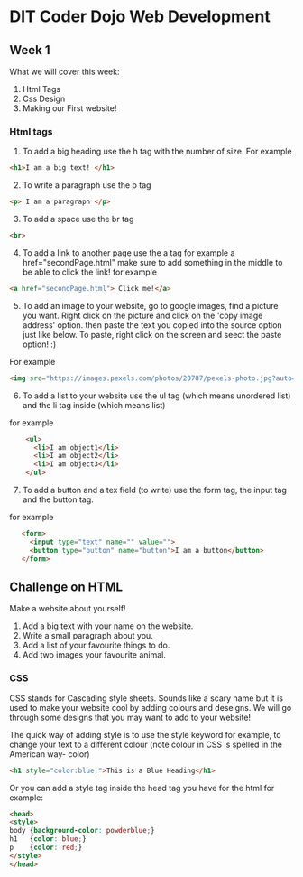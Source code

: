 # DIT Coder Dojo Web Development

## Week 1
What we will cover this week:

1. Html Tags
2. Css Design
3. Making our First website!

### Html tags
1. To add a big heading use the h tag with the number of size. For example
```html
<h1>I am a big text! </h1>
```

2. To write a paragraph use the p tag
```html
<p> I am a paragraph </p>
```

3. To add a space use the br tag
```html
<br>
```

4. To add a link to another page use the a tag
for example 
a href="secondPage.html"
make sure to add something in the middle to be able to click the link!
for example 
```html
<a href="secondPage.html"> Click me!</a>
```

5. To add an image to your website, go to google images, find a picture you want.
Right click on the picture and click on the 'copy image address' option.
then paste the text you copied into the source option just like below.
To paste, right click on the screen and seect the paste option! :) 

For example
```html
<img src="https://images.pexels.com/photos/20787/pexels-photo.jpg?auto=compress&cs=tinysrgb&h=350" alt="">
```

6. To add a list to your website use the ul tag (which means unordered list) and the li tag inside (which means list)

for example
```html
    <ul>
      <li>I am object1</li>
      <li>I am object2</li>
      <li>I am object3</li>
    </ul>
```

7. To add a button and a tex field (to write)
 use the form tag, the input tag and the button tag.

 for example 
 ```html
    <form>
      <input type="text" name="" value="">
      <button type="button" name="button">I am a button</button>
    </form>
 ```

 ## Challenge on HTML
 Make a website about yourself!
 1. Add a big text with your name on the website.
 1. Write a small paragraph about you. 
 1. Add a list of your favourite things to do.
 1. Add two images your favourite animal.

### CSS
CSS stands for Cascading style sheets. Sounds like a scary name but it is used to make your website cool by adding colours and deseigns. We will go through some designs that you may want to add to your website!

The quick way of adding style is to use the style keyword
for example, to change your text to a different colour
(note colour in CSS is spelled in the American way- color)
```html
<h1 style="color:blue;">This is a Blue Heading</h1>
```

Or you can add a style tag inside the head tag you have for the html
for example:
```html
<head>
<style>
body {background-color: powderblue;}
h1   {color: blue;}
p    {color: red;}
</style>
</head>
```

